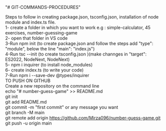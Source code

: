 "# GIT-COMMANDS-PROCEDURES" 

Steps to follow in creating package.json, tsconfig.json, installation of node module and index.ts file.
<br>
1- create a folder in which you want to work e.g : simple-calculator, 45 exercises, number-guessing-game
<br>
2- open that folder in VS code
<br>
3-Run npm init (to create package.json and follow the steps add "type": "module", below the line "main": "index.js")
<br>
4-Run tsc --init (to create tsconfig.json )(make channges in "target": ES2022, NodeNext, NodeNext)
<br>
5- npm i inquirer (to install node_modules)
<br>
6- create index.ts (to write your code)
<br>
7-Run npm i --save-dev @types/inquirer
<br>
TO PUSH ON GITHUB
<br>
Create a new repository on the command line
<br>
echo "# number-guess-game" >> README.md
<br>
git init
<br>
git add README.md
<br>
git commit -m "first commit" or any message you want
<br>
git branch -M main
<br>
git remote add origin https://github.com/Mirza096/number-guess-game.git
<br>
git push -u origin main
